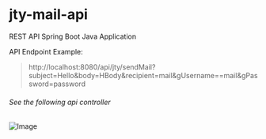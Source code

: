 # jty-mail-api
REST API Spring Boot Java Application

API Endpoint Example:
> http://localhost:8080/api/jty/sendMail?subject=Hello&body=HBody&recipient=mail&gUsername==mail&gPassword=password

###### See the following api controller

![Image](https://github.com/TawfikYasser/Project-Guidance/blob/feat/add_spring_boot_project/Desktop%20Application/Intermediate/Java/Mail%20API/jty-mail-img.png)